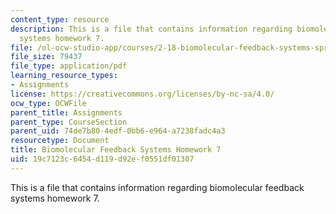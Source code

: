 ```yaml
---
content_type: resource
description: This is a file that contains information regarding biomolecular feedback
  systems homework 7.
file: /ol-ocw-studio-app/courses/2-18-biomolecular-feedback-systems-spring-2015/19c7123c6454d119d92ef0551df01307_MIT2_18S15_Homework_7.pdf
file_size: 79437
file_type: application/pdf
learning_resource_types:
- Assignments
license: https://creativecommons.org/licenses/by-nc-sa/4.0/
ocw_type: OCWFile
parent_title: Assignments
parent_type: CourseSection
parent_uid: 74de7b80-4edf-0bb6-e964-a7238fadc4a3
resourcetype: Document
title: Biomolecular Feedback Systems Homework 7
uid: 19c7123c-6454-d119-d92e-f0551df01307
---
```

This is a file that contains information regarding biomolecular feedback systems homework 7.